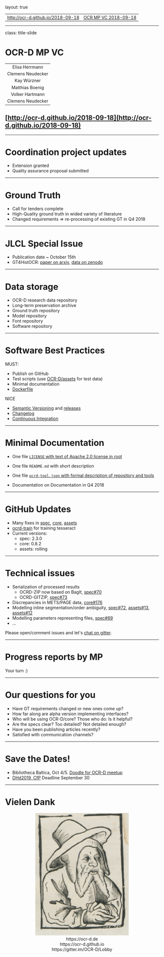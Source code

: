 layout: true
  
<div class="my-header"></div>

<div class="my-footer">
  <table>
    <tr>
      <td style="text-align:left"><a href="http://ocr-d.github.io/2018-09-18">http://ocr-d.github.io/2018-09-18</a></td>
      <td style="text-align:right"><a href="http://ocr-d.github.io/2018-09-18">OCR MP VC 2018-09-18</a></td>
    </tr>
  </table>
</div>

---

class: title-slide

# OCR-D MP VC

| |
| :-------------------------------------------:                                        |
| Elisa Herrmann
| Clemens Neudecker |
| Kay Würzner |
| Matthias Boenig |
| Volker Hartmann |
| Clemens Neudecker |

## [http://ocr-d.github.io/2018-09-18](http://ocr-d.github.io/2018-09-18)

---

# Coordination project updates

* Extension granted
* Quality assurance proposal submitted

---

# Ground Truth

* Call for tenders complete
* High-Quality ground truth in wided variety of literature
* Changed requirements => re-processing of existing GT in Q4 2018

---

# JLCL Special Issue

* Publication date ~ October 15th
* GT4HistOCR: [paper on arxiv](https://arxiv.org/abs/1809.05501), [data on zenodo](https://zenodo.org/record/1344132)

---

# Data storage

* OCR-D research data repository
* Long-term preservation archive
* Ground truth repository
* Model repository
* Font repository
* Software repository

---

# Software Best Practices

MUST:
* Publish on GitHub
* Test scripts (use [OCR-D/assets](https://github.com/OCR-D/assets) for test data)
* Minimal documentation
* [Dockerfile](https://ocr-d.github.io/docker)

NICE
* [Semantic Versioning](http://semver.org/) and [releases](https://github.com/OCR-D/spec/releases)
* [Changelog](https://github.com/OCR-D/spec/blob/master/CHANGELOG.md)
* [Continuous Integration](https://github.com/OCR-D/core/blob/master/.travis.yml)

---

# Minimal Documentation

* One file [`LICENSE` with text of Apache 2.0 license in root](https://github.com/OCR-D/core/blob/master/LICENSE)
* One file `README.md` with short description
* One file [`ocrd-tool.json` with formal description of repository and tools](https://ocr-d.github.io/ocrd_tool)

 

* Documentation on Documentation in Q4 2018

---

# GitHub Updates

* Many fixes in [spec](https://github.com/OCR-D/spec), [core](https://github.com/OCR-D/core), [assets](https://github.com/OCR-D/assets)
* [ocrd-train](https://github.com/OCR-D/ocrd-train) for training tesseract
* Current versions:
  * spec: 2.3.0
  * core: 0.8.2
  * assets: rolling

---

# Technical issues

* Serialization of processed results
  * OCRD-ZIP now based on BagIt, [spec#70](https://github.com/OCR-D/spec/pull/70)
  * OCRD-GITZIP, [spec#73](https://github.com/OCR-D/spec/pull/70)
* Discrepancies in METS/PAGE data, [core#176](https://github.com/OCR-D/core/issues/176)
* Modelling inline segmentation/order ambiguity, [spec#72](https://github.com/OCR-D/spec/issues/72), [assets#13](https://github.com/OCR-D/assets/issues/13), [assets#12](https://github.com/OCR-D/assets/issues/12)
* Modelling parameters representing files, [spec#69](https://github.com/OCR-D/spec/issues/69)
* ...

 

Please open/comment issues and let's [chat on gitter](https://gitter.im/OCR-D/Lobby).

---

# Progress reports by MP

Your turn :)

---

# Our questions for you

* Have GT requirements changed or new ones come up?
* How far along are alpha version implementing interfaces?
* Who will be using OCR-D/core? Those who do: Is it helpful?
* Are the specs clear? Too detailed? Not detailed enough?
* Have you been publishing articles recently?
* Satisfied with communication channels?

---

# Save the Dates!

* Bibliotheca Baltica, Oct 4/5. [Doodle for OCR-D meetup](https://doodle.com/poll/gbrwatuv3genbpfn)
* [DHd2019, CfP](https://dhd2019.org/call-for-papers/) Deadline September 30

---

# Vielen Dank

<center>
<img src="figures/end-man.png" height="400"/>
</center>

<center>
https://ocr-d.de
</center>

<center>
https://ocr-d.github.io
</center>

<center>
https://gitter.im/OCR-D/Lobby
</center>
